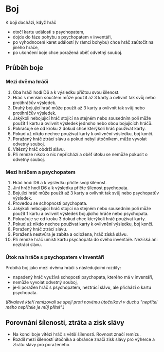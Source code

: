 # Boj

K boji dochází, když hráč

* otočí kartu události s psychopatem,
* dojde do fáze pohybu s psychopatem v inventáři,
* po vyhodnocení karet událostí (v rámci bohybu) chce hráč zaútočit na jiného hráče,
* po ukončení boje chce poražená oběť odvetný souboj.

## Průběh boje

### Mezi dvěma hráči

1. Oba hráči hodí D6 a k výsledku přičtou svou šílenost.
2. Hráč s menším součtem může použít až 3 karty a ovlivnit tak svůj nebo protihráčův výsledek.
3. Druhý bojující hráč může použít až 3 karty a ovlivnit tak svůj nebo protihráčův výsledek.
4. Jakýkoli nebojující hráč stojící na stejném nebo sousedním poli může použít 1 kartu a ovlivnit výsledek jednoho nebo obou bojujících hráčů.
5. Pokračuje se od kroku 2 dokud chce kterýkoli hráč používat karty.
6. Pokud už nikdo nechce používat karty k ovlivnění výsledku, boj končí.
7. Poražený hráč ztrácí slávu a pokud nebyl útočníkem, může vyvolat odvetný souboj.
8. Vítězný hráč obdrží slávu.
9. Při remíze nikdo o nic nepřichází a oběť útoku se nemůže pokusit o odvetný souboj.

### Mezi hráčem a psychopatem

1. Hráč hodí D6 a k výsledku přičte svoji šílenost.
2. Jiní hráč hodí D6 a k výsledku přičte šílenost psychopata.
3. Bojující hráč může použít až 3 karty a ovlivnit tak svůj nebo psychopatův výsledek.
4. Provedou se schopnosti psychopata.
5. Jakýkoli nebojující hráč stojící na stejném nebo sousedním poli může použít 1 kartu a ovlivnit výsledek bojujícího hráče nebo psychopata.
6. Pokračuje se od kroku 3 dokud chce kterýkoli hráč používat karty.
7. Pokud už nikdo nechce používat karty k ovlivnění výsledku, boj končí.
8. Poražený hráč ztrácí slávu.
9. Poražená nestvůra je zabita a odložena, hráč získá slávu.
10. Při remíze hráč umístí kartu psychopata do svého inventáře. Nezíská ani neztrácí slávu.

### Útok na hráče s psychopatem v inventáři

Probíhá boj jako mezi dvěma hráči s následujícími rozdíly:

* napadený hráč využívá schoposti psychopata, kterého má v inventáři,
* nemůže vyvolat odvetný souboj,
* je-li poražen hráč s psychopatem, neztrácí slávu, ale přichází o kartu psychopata.

_(Rivalové kteří remizovali se spojí proti novému útočníkovi v duchu "nepřítel mého nepřítele je můj přítel".)_

## Porovnání šílenosti, ztráta a zisk slávy

* Na konci boje vítězí hráč s větší šíleností. Rovnost značí remízu.
* Rozdíl mezi šíleností útočníka a obránce značí zisk slávy pro výherce a ztrátu slávy pro poraženého.
